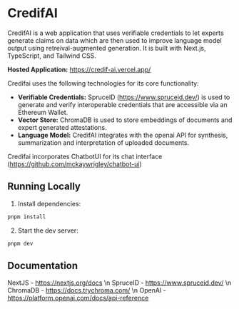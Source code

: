 # CredifAI

CredifAI is a web application that uses verifiable credentials to let experts generate claims on data which are then used to improve language model output using retreival-augmented generation. It is built with Next.js, TypeScript, and Tailwind CSS.

**Hosted Application:** https://credif-ai.vercel.app/

Credifai uses the following technologies for its core functionality:

- **Verifiable Credentials:** SpruceID (https://www.spruceid.dev/) is used to generate and verify interoperable credentials that are accessible via an Ethereum Wallet.
- **Vector Store:** ChromaDB is used to store embeddings of documents and expert generated attestations.
- **Language Model:** CredifAI integrates with the openai API for synthesis, summarization and interpretation of uploaded documents.

Credifai incorporates ChatbotUI for its chat interface (https://github.com/mckaywrigley/chatbot-ui)

## Running Locally

1. Install dependencies:

```sh
pnpm install
```

2. Start the dev server:

```sh
pnpm dev
```

## Documentation

NextJS - https://nextjs.org/docs \n
SpruceID - https://www.spruceid.dev/ \n
ChromaDB - https://docs.trychroma.com/ \n
OpenAI - https://platform.openai.com/docs/api-reference